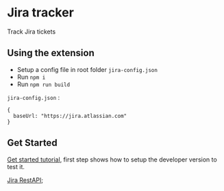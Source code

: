 # Jira tracker

Track Jira tickets

## Using the extension

- Setup a config file in root folder `jira-config.json`
- Run `npm i`
- Run `npm run build`

`jira-config.json` :

```
{
  baseUrl: "https://jira.atlassian.com"
}
```

## Get Started

[Get started tutorial](https://developer.chrome.com/extensions/getstarted), first step shows how to setup the developer version to test it.

[Jira RestAPI](https://developer.atlassian.com/server/jira/platform/rest-apis/);





